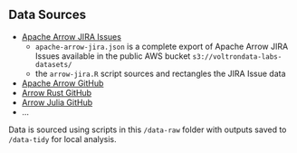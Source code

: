 ## Data Sources

- [Apache Arrow JIRA Issues](https://issues.apache.org/jira/projects/ARROW/issues/)
  - `apache-arrow-jira.json` is a complete export of Apache Arrow JIRA Issues available in the public AWS bucket `s3://voltrondata-labs-datasets/`
  - the `arrow-jira.R` script sources and rectangles the JIRA Issue data
- [Apache Arrow GitHub](https://github.com/apache/arrow) 
- [Arrow Rust GitHub](https://github.com/apache/arrow-rs) 
- [Arrow Julia GitHub](https://github.com/apache/arrow-julia)
- ...

Data is sourced using scripts in this `/data-raw` folder with outputs saved to `/data-tidy` for local analysis.

